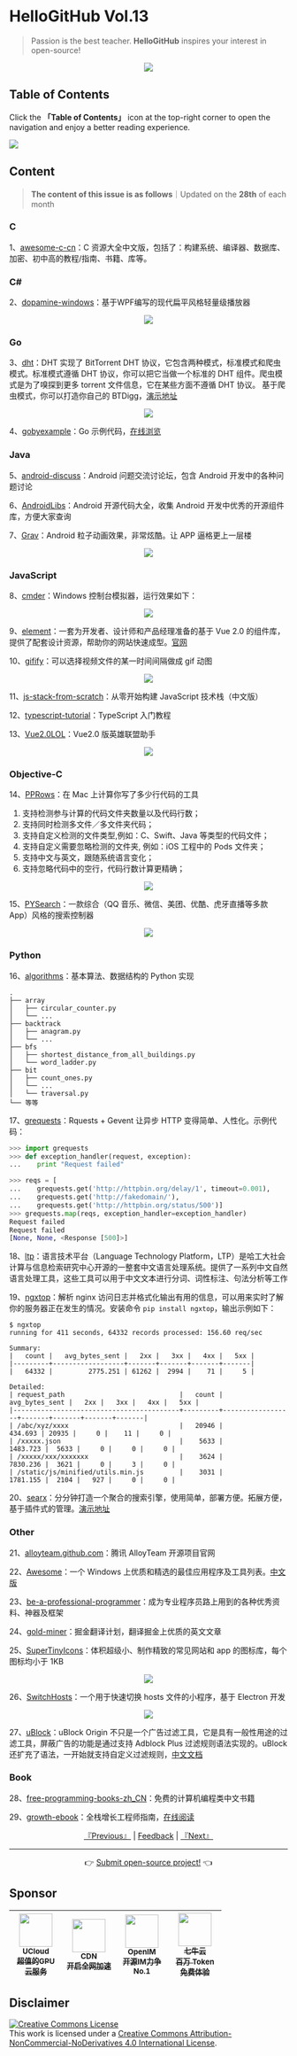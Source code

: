 # HelloGitHub Vol.13
> Passion is the best teacher. **HelloGitHub** inspires your interest in open-source!
<p align="center">
    <img src='https://raw.githubusercontent.com/521xueweihan/img_logo/master/logo/cover.jpg' style="max-width:100%;"></img>
</p>

## Table of Contents

Click the **「Table of Contents」** icon at the top-right corner to open the navigation and enjoy a better reading experience.

![](https://raw.githubusercontent.com/521xueweihan/img_logo/master/logo/catalog.png)

## Content
> **The content of this issue is as follows**｜Updated on the **28th** of each month

### C
1、[awesome-c-cn](https://hellogithub.com/en/periodical/statistics/click?target=https://github.com/jobbole/awesome-c-cn)：C 资源大全中文版，包括了：构建系统、编译器、数据库、加密、初中高的教程/指南、书籍、库等。


### C#
2、[dopamine-windows](https://hellogithub.com/en/periodical/statistics/click?target=https://github.com/digimezzo/dopamine-windows)：基于WPF编写的现代扁平风格轻量级播放器



<p align="center"><img src='https://raw.githubusercontent.com/521xueweihan/img/master/hellogithub/13/63281131.png' style="max-width:80%; max-height=80%;"></img></p>

### Go
3、[dht](https://hellogithub.com/en/periodical/statistics/click?target=https://github.com/shiyanhui/dht)：DHT 实现了 BitTorrent DHT 协议，它包含两种模式，标准模式和爬虫模式。标准模式遵循 DHT 协议，你可以把它当做一个标准的 DHT 组件。爬虫模式是为了嗅探到更多 torrent 文件信息，它在某些方面不遵循 DHT 协议。 基于爬虫模式，你可以打造你自己的 BTDigg，[演示地址](http://bthub.io/)



<p align="center"><img src='https://raw.githubusercontent.com/521xueweihan/img/master/hellogithub/13/65117543.png' style="max-width:80%; max-height=80%;"></img></p>

4、[gobyexample](https://hellogithub.com/en/periodical/statistics/click?target=https://github.com/mmcgrana/gobyexample)：Go 示例代码，[在线浏览](https://gobyexample.com/)


### Java
5、[android-discuss](https://hellogithub.com/en/periodical/statistics/click?target=https://github.com/android-cn/android-discuss)：Android 问题交流讨论坛，包含 Android 开发中的各种问题讨论


6、[AndroidLibs](https://hellogithub.com/en/periodical/statistics/click?target=https://github.com/ColorfulCat/AndroidLibs)：Android 开源代码大全，收集 Android 开发中优秀的开源组件库，方便大家查询


7、[Grav](https://hellogithub.com/en/periodical/statistics/click?target=https://github.com/glomadrian/Grav)：Android 粒子动画效果，非常炫酷。让 APP 逼格更上一层楼



<p align="center"><img src='https://raw.githubusercontent.com/521xueweihan/img/master/hellogithub/13/86901323.gif' style="max-width:80%; max-height=80%;"></img></p>

### JavaScript
8、[cmder](https://hellogithub.com/en/periodical/statistics/click?target=https://github.com/cmderdev/cmder)：Windows 控制台模拟器，运行效果如下：



<p align="center"><img src='https://raw.githubusercontent.com/521xueweihan/img/master/hellogithub/13/11276147.png' style="max-width:80%; max-height=80%;"></img></p>

9、[element](https://hellogithub.com/en/periodical/statistics/click?target=https://github.com/ElemeFE/element)：一套为开发者、设计师和产品经理准备的基于 Vue 2.0 的组件库，提供了配套设计资源，帮助你的网站快速成型。[官网](http://element.eleme.io/#/zh-CN)


10、[gifify](https://hellogithub.com/en/periodical/statistics/click?target=https://github.com/vvo/gifify)：可以选择视频文件的某一时间间隔做成 gif 动图



<p align="center"><img src='https://raw.githubusercontent.com/521xueweihan/img/master/hellogithub/13/27015948.gif' style="max-width:80%; max-height=80%;"></img></p>

11、[js-stack-from-scratch](https://hellogithub.com/en/periodical/statistics/click?target=https://github.com/xitu/js-stack-from-scratch)：从零开始构建 JavaScript 技术栈（中文版）


12、[typescript-tutorial](https://hellogithub.com/en/periodical/statistics/click?target=https://github.com/xcatliu/typescript-tutorial)：TypeScript 入门教程


13、[Vue2.0LOL](https://hellogithub.com/en/periodical/statistics/click?target=https://github.com/arronf2e/Vue2.0LOL)：Vue2.0 版英雄联盟助手



<p align="center"><img src='https://raw.githubusercontent.com/521xueweihan/img/master/hellogithub/13/83180406.png' style="max-width:80%; max-height=80%;"></img></p>

### Objective-C
14、[PPRows](https://hellogithub.com/en/periodical/statistics/click?target=https://github.com/jkpang/PPRows)：在 Mac 上计算你写了多少行代码的工具

1. 支持检测参与计算的代码文件夹数量以及代码行数；
2. 支持同时检测多文件／多文件夹代码；
3. 支持自定义检测的文件类型,例如：C、Swift、Java 等类型的代码文件；
4. 支持自定义需要忽略检测的文件夹, 例如：iOS 工程中的 Pods 文件夹；
5. 支持中文与英文，跟随系统语言变化；
6. 支持忽略代码中的空行，代码行数计算更精确；



<p align="center"><img src='https://raw.githubusercontent.com/521xueweihan/img/master/hellogithub/13/83865944.gif' style="max-width:80%; max-height=80%;"></img></p>

15、[PYSearch](https://hellogithub.com/en/periodical/statistics/click?target=https://github.com/ko1o/PYSearch)：一款综合（QQ 音乐、微信、美团、优酷、虎牙直播等多款 App）风格的搜索控制器



<p align="center"><img src='https://raw.githubusercontent.com/521xueweihan/img/master/hellogithub/13/71687577.png' style="max-width:80%; max-height=80%;"></img></p>

### Python
16、[algorithms](https://hellogithub.com/en/periodical/statistics/click?target=https://github.com/keon/algorithms)：基本算法、数据结构的 Python 实现
```
.
├── array
│   ├── circular_counter.py
│   └── ...
├── backtrack
│   ├── anagram.py
│   └── ...
├── bfs
│   ├── shortest_distance_from_all_buildings.py
│   └── word_ladder.py
├── bit
│   ├── count_ones.py
│   └── ...
│   └── traversal.py
└── 等等
```


17、[grequests](https://hellogithub.com/en/periodical/statistics/click?target=https://github.com/spyoungtech/grequests)：Rquests + Gevent 让异步 HTTP 变得简单、人性化。示例代码：
```python
>>> import grequests
>>> def exception_handler(request, exception):
...    print "Request failed"

>>> reqs = [
...    grequests.get('http://httpbin.org/delay/1', timeout=0.001),
...    grequests.get('http://fakedomain/'),
...    grequests.get('http://httpbin.org/status/500')]
>>> grequests.map(reqs, exception_handler=exception_handler)
Request failed
Request failed
[None, None, <Response [500]>]
```


18、[ltp](https://hellogithub.com/en/periodical/statistics/click?target=https://github.com/HIT-SCIR/ltp)：语言技术平台（Language Technology Platform，LTP）是哈工大社会计算与信息检索研究中心开源的一整套中文语言处理系统。提供了一系列中文自然语言处理工具，这些工具可以用于中文文本进行分词、词性标注、句法分析等工作


19、[ngxtop](https://hellogithub.com/en/periodical/statistics/click?target=https://github.com/lebinh/ngxtop)：解析 nginx 访问日志并格式化输出有用的信息，可以用来实时了解你的服务器正在发生的情况。安装命令 `pip install ngxtop`，输出示例如下：
```
$ ngxtop
running for 411 seconds, 64332 records processed: 156.60 req/sec

Summary:
|   count |   avg_bytes_sent |   2xx |   3xx |   4xx |   5xx |
|---------+------------------+-------+-------+-------+-------|
|   64332 |         2775.251 | 61262 |  2994 |    71 |     5 |

Detailed:
| request_path                             |   count |   avg_bytes_sent |   2xx |   3xx |   4xx |   5xx |
|------------------------------------------+---------+------------------+-------+-------+-------+-------|
| /abc/xyz/xxxx                            |   20946 |          434.693 | 20935 |     0 |    11 |     0 |
| /xxxxx.json                              |    5633 |         1483.723 |  5633 |     0 |     0 |     0 |
| /xxxxx/xxx/xxxxxxx                       |    3624 |         7830.236 |  3621 |     0 |     3 |     0 |
| /static/js/minified/utils.min.js         |    3031 |         1781.155 |  2104 |   927 |     0 |     0 |
```


20、[searx](https://hellogithub.com/en/periodical/statistics/click?target=https://github.com/searx/searx)：分分钟打造一个聚合的搜索引擎，使用简单，部署方便。拓展方便，基于插件式的管理。[演示地址](https://searx.me/)


### Other
21、[alloyteam.github.com](https://hellogithub.com/en/periodical/statistics/click?target=https://github.com/AlloyTeam/alloyteam.github.com)：腾讯 AlloyTeam 开源项目官网


22、[Awesome](https://hellogithub.com/en/periodical/statistics/click?target=https://github.com/Awesome-Windows/Awesome)：一个 Windows 上优质和精选的最佳应用程序及工具列表。[中文版](https://github.com/Awesome-Windows/Awesome/blob/master/README-cn.md)


23、[be-a-professional-programmer](https://hellogithub.com/en/periodical/statistics/click?target=https://github.com/stanzhai/be-a-professional-programmer)：成为专业程序员路上用到的各种优秀资料、神器及框架


24、[gold-miner](https://hellogithub.com/en/periodical/statistics/click?target=https://github.com/xitu/gold-miner)：掘金翻译计划，翻译掘金上优质的英文文章


25、[SuperTinyIcons](https://hellogithub.com/en/periodical/statistics/click?target=https://github.com/edent/SuperTinyIcons)：体积超级小、制作精致的常见网站和 app 的图标库，每个图标均小于 1KB


<p align="center"><img src='https://raw.githubusercontent.com/521xueweihan/img/master/hellogithub/13/88214511.png' style="max-width:80%; max-height=80%;"></img></p>

26、[SwitchHosts](https://hellogithub.com/en/periodical/statistics/click?target=https://github.com/oldj/SwitchHosts)：一个用于快速切换 hosts 文件的小程序，基于 Electron 开发



<p align="center"><img src='https://raw.githubusercontent.com/521xueweihan/img/master/hellogithub/13/2312977.png' style="max-width:80%; max-height=80%;"></img></p>

27、[uBlock](https://hellogithub.com/en/periodical/statistics/click?target=https://github.com/gorhill/uBlock)：uBlock Origin 不只是一个广告过滤工具，它是具有一般性用途的过滤工具，屏蔽广告的功能是通过支持 Adblock Plus 过滤规则语法实现的。uBlock 还扩充了语法，一开始就支持自定义过滤规则，[中文文档](https://github.com/fang5566/uBlock/blob/master/README.md#ublock-origin)


### Book
28、[free-programming-books-zh_CN](https://hellogithub.com/en/periodical/statistics/click?target=https://github.com/justjavac/free-programming-books-zh_CN)：免费的计算机编程类中文书籍


29、[growth-ebook](https://hellogithub.com/en/periodical/statistics/click?target=https://github.com/phodal/growth-ebook)：全栈增长工程师指南，[在线阅读](http://growth.phodal.com/)




<p align="center">
    <a href="https://github.com/521xueweihan/HelloGitHub/blob/master/content/en/HelloGitHub12.md">『Previous』</a> | <a href='https://github.com/521xueweihan/HelloGitHub/issues/899'>Feedback</a> | <a href="https://github.com/521xueweihan/HelloGitHub/blob/master/content/en/HelloGitHub14.md">『Next』</a>
</p>

---
<p align="center">
    👉 <a href='https://hellogithub.com/en/periodical'>Submit open-source project!</a> 👈<br>
</p>

## Sponsor


<table>
  <thead>
    <tr>
      <th align="center" style="width: 80px;">
        <a href="https://www.compshare.cn/?utm_term=logo&utm_campaign=hellogithub&utm_source=otherdsp&utm_medium=display&ytag=logo_hellogithub_otherdsp_display">          <img src="https://raw.githubusercontent.com/521xueweihan/img_logo/master/logo/ucloud.png" width="60px"><br>
          <sub>UCloud</sub><br>
          <sub>超值的GPU云服务</sub>
        </a>
      </th>
      <th align="center" style="width: 80px;">
        <a href="https://www.upyun.com/?from=hellogithub">
          <img src="https://raw.githubusercontent.com/521xueweihan/img_logo/master/logo/upyun.png" width="60px"><br>
          <sub>CDN</sub><br>
          <sub>开启全网加速</sub>
        </a>
      </th>
      <th align="center" style="width: 80px;">
        <a href="https://github.com/OpenIMSDK/Open-IM-Server">
          <img src="https://raw.githubusercontent.com/521xueweihan/img_logo/master/logo/im.png" width="60px"><br>
          <sub>OpenIM</sub><br>
          <sub>开源IM力争No.1</sub>
        </a>
      </th>
      <th align="center" style="width: 80px;">
        <a href="https://www.qiniu.com/?utm_source=hello">
          <img src="https://raw.githubusercontent.com/521xueweihan/img_logo/master/logo/qiniu.jpg" width="60px"><br>
          <sub>七牛云</sub><br>
          <sub>百万 Token 免费体验</sub>
        </a>
      </th>
    </tr>
  </thead>
</table>


## Disclaimer
<a rel="license" href="https://creativecommons.org/licenses/by-nc-nd/4.0/"><img alt="Creative Commons License" style="border-width: 0" src="https://licensebuttons.net/l/by-nc-nd/4.0/88x31.png"></a><br>
This work is licensed under a <a rel="license" href="https://creativecommons.org/licenses/by-nc-nd/4.0/">Creative Commons Attribution-NonCommercial-NoDerivatives 4.0 International License</a>.